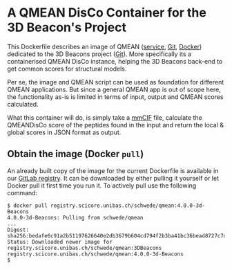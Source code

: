 A QMEAN DisCo Container for the 3D Beacon's Project
===================================================

This Dockerfile describes an image of QMEAN ([service](
https://swissmodel.expasy.org/qmean/),
[Git](https://git.scicore.unibas.ch/schwede/QMEAN),
[Docker](https://git.scicore.unibas.ch/schwede/QMEAN/container_registry))
dedicated to the 3D Beacons project ([Git](https://github.com/3D-Beacons)).
More specifically its a containerised QMEAN DisCo instance, helping the
3D Beacons back-end to get common scores for structural models.

Per se, the image and QMEAN script can be used as foundation for different QMEAN
applications. But since a general QMEAN app is out of scope here, the
functionality as-is is limited in terms of input, output and QMEAN scores
calculated.

What this container will do, is simply take a [mmCIF](http://mmcif.rcsb.org)
file, calculate the QMEANDisCo score of the peptides found in the input and
return the local & global scores in JSON format as output.


Obtain the image (Docker `pull`)
------------------------------

An already built copy of the image for the current Dockerfile is available in
our [GitLab registry](
https://git.scicore.unibas.ch/schwede/QMEAN/container_registry). It can be
downloaded by either pulling it yourself or let Docker pull it first time you
run it. To actively pull use the following command:

```terminal
$ docker pull registry.scicore.unibas.ch/schwede/qmean:4.0.0-3d-Beacons
4.0.0-3d-Beacons: Pulling from schwede/qmean
...
Digest: sha256:bedafe6c91a2b51197626640e2db3679b604cd794f2b3ba41bc36bead8727c7d
Status: Downloaded newer image for registry.scicore.unibas.ch/schwede/qmean:3DBeacons
registry.scicore.unibas.ch/schwede/qmean:4.0.0-3d-Beacons
$
```



[comment]: <> ( LocalWords:  QMEAN DisCo mmCIF JSON GitLab DBeacons cd OST )
[comment]: <> ( LocalWords:  schwede qmean sha )
